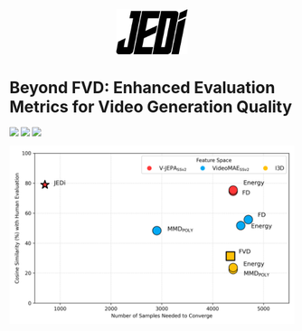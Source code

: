 <p align="center">
<a href="https://oooolga.github.io/JEDi.github.io/">
    <picture>
        <img alt="logo" src="./assets/logo.png" height="80">
    </picture>
</a>
</p>

# Beyond FVD: Enhanced Evaluation Metrics for Video Generation Quality

<p align="left">
<a href="https://oooolga.github.io/JEDi.github.io/" alt="webpage">
    <img src="https://img.shields.io/badge/Webpage-JEDi-darkviolet" /></a>
<img src="https://img.shields.io/github/license/oooolga/JEDi" />
<img src="https://views.whatilearened.today/views/github/oooolga/JEDi.svg" />
<p align="center">
<picture>
  <img src="./assets/teaser_plot.png">
</picture>
</p>